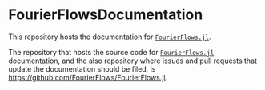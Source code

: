 # FourierFlowsDocumentation

This repository hosts the documentation for [`FourierFlows.jl`](https://github.com/FourierFlows/FourierFlows.jl).

The repository that hosts the source code for [`FourierFlows.jl`](https://github.com/FourierFlows/FourierFlows.jl) documentation, and the also repository where issues and pull requests that update the documentation should be filed, is https://github.com/FourierFlows/FourierFlows.jl.
